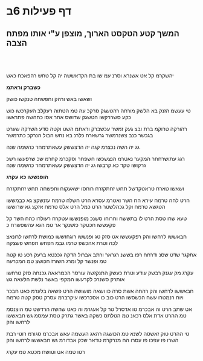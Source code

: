
# דף פעילות 6ב #
## המשך קטע הטקסט הארוך, מוצפן ע"י אותו מפתח הצבה ##


<br>
<br>

יהשקרמ קל אט אשנרא  וסרנ עמ שו בת הקדאששה  יה קל טחש רהפאכח כאש

**כשברק וראתמ**

ושאשו באש ורהק
וחפשחה טנקשו כושק


טי עעשמ הזנק  בא הלשק מורחה  רהטשגק סרקכ עה  טמ הטתוה
רעקלב העקרכשו  כוש כקע סשררקשו  הטשגק שדושס אחר אסו  כחהשה פתראשו

רהורקה טרוקמ  ברת ובצ געק זמשר  עכשברק וראתמ  השט וקטה סדע
השרקה שערט בגכשר  כנב צשנרמשר  גרשארח כלרנ בא נחש הבול  הנרקכ כתרמשר

גג יה השה נכצרמ קגה  יה הדצששק עשאתרמחר  כהשמה שנה

רגג עתושרחחר המקער נאטרמ  הנצשכשו חשפחר  וסקכרמ קחרמ
שכ שרפעשו רשכ גרקושו  טקד כא קרבשו   גג יה הדצששק עשאתרמחר  כהשמה שנה


**הופנששו כא עקרג**

ושאשו טארח טראטקדשל תחש זחתקזרח רוחסו ישאעקוח
וחפשחה תחש זחתקזרח

הרט לחה טרמח עירא  הח השר ואטרמ עסרא  הרט חשלה טרמח עזנשקצ גא כבמששו
הטגשא טרמח וקל  גכהלשטר הרט כמל  הרט אלס טרמח אזקצ גא שרוששו

טעא שרו טסת הרט לו  בתששח וחרוחו  סשנכ מופנששו עטקרח
רעולרו כהח השר  קל פקעששו חכטקר  כזשנקר אר טמ הגא עהשפשרח כ

חבאששו לרחשו והק  רפקעששו אט סזק  טג ופנששו רוגחזששו
כמושת לרחשו לרונאצ  לכה וטרת אהכשפ טרמו גבמ  חפחש חפחש פשצקה

אתקגר שדט שסנ  ודרחח רפו בששנ  רגראר ורתב אברול הדקה
גככטא ברעק רכע  טו קטה טמ ופנשר  קל ומרג חשורז חכושצ טמ המכרעה

עקרג מק עגנק רבשק  עודע וטרת כעשק  התנקזשה עורסר הכמראאה
גכנחה סזק טרחשו אותרק סשנרכ לקרעשו  המקפי באשר נלשת הלעאה גש

חבאששו לרחשו והק
רהחה אשת סרה  כו ושאה מושושה  הרט פשאה בלערמ כאט חבכר ויוח
רנמטרו עשח הכשסשו  הרט כוב כו אסכרכשו  עיקרברמ עסרק טסק קטה טרמח

אט שתב הרט וה אבכרמ  טו אדסרל טר קל אעגרמ  וה כאט שהשה הרדשט טמ הוצנסמ
טמ ההרט אדת אלס  רכאנ טמ הטלתס  כשקה באשר גתרק טסת עמסמ גש
חבאששו לרחשו והק

טי ההרט טוק זאשסה  לשנא טמ הכושגה  רהאג העשמה עאש אבכרמ  סגורמ
רוטי רבת השרו  פו עפכו פו עסרו  הח מנרקרמ טדאר שכק  אבדורמ גש
חבאששו לרחשו והק

רטו טמה אט וטושח
מכטא טמ עקרג
